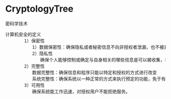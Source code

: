 # CryptologyTree
密码学技术

<pre>
计算机安全的定义
       1）保密性
          1）数据保密性：确保隐私或者秘密信息不向非授权者泄漏，也不被非授权者所使用
          2）隐私性
             确保个人能够控制或确定与自身相关的哪些信息是可以被收集，被保存的，这些信息可以由谁来公开以及向谁公开
       2）完整性
          数据完整性：确保信息和程序只能以特定和授权的方式进行改变
          系统完整性：确保系统以一种正常的方式来执行预定的功能，免于有意或者无意的非授权操纵
       3）可用性
          确保系统能工作迅速，对授权用户不能拒绝服务。
</pre>